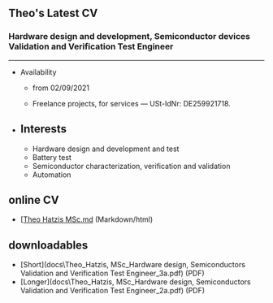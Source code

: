 ## Theo's Latest CV 

### Hardware design and development, Semiconductor devices Validation and Verification Test Engineer
----------------------------------------

- Availability

  - from 02/09/2021

  - Freelance projects, for services &mdash; USt-IdNr: DE259921718.  


- ## Interests

  	* Hardware design and development and test
  	* Battery test 
  	* Semiconductor characterization, verification and validation
  	* Automation  

  


## online  CV

* [[Theo Hatzis MSc.md](docs/Theo_Hatzis_a3b.md)  (Markdown/html)

## downloadables
* [Short](docs\Theo_Hatzis, MSc_Hardware design, Semiconductors Validation and Verification Test Engineer_3a.pdf) (PDF)
* [Longer](docs\Theo_Hatzis, MSc_Hardware design, Semiconductors Validation and Verification Test Engineer_2a.pdf) (PDF)

